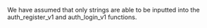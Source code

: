 We have assumed that only strings are able to be inputted into the auth_register_v1 and auth_login_v1 functions.